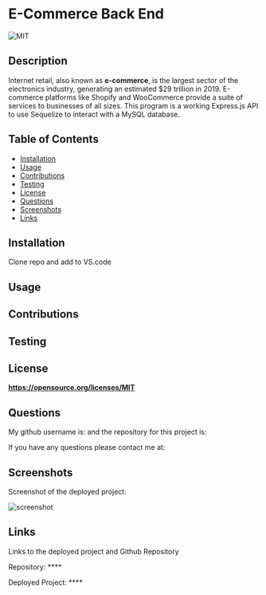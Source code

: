 
# E-Commerce Back End

  ![MIT](https://img.shields.io/badge/License-MIT-yellow.svg)

## Description
Internet retail, also known as **e-commerce**, is the largest sector of the electronics industry, generating an estimated $29 trillion in 2019. E-commerce platforms like Shopify and WooCommerce provide a suite of services to businesses of all sizes. This program is a working Express.js API to use Sequelize to interact with a MySQL database.

## Table of Contents

- [Installation](#installation)
- [Usage](#usage)
- [Contributions](#contributions)
- [Testing](#testing)
- [License](#license)
- [Questions](#questions)
- [Screenshots](#screenshots)
- [Links](#links)

## Installation
Clone repo and add to VS.code

## Usage


## Contributions


## Testing


## License
**https://opensource.org/licenses/MIT**

## Questions
My github username is:  and the repository for this project is: 

If you have any questions please contact me at: 

## Screenshots
Screenshot of the deployed project:

![screenshot]()


## Links 
Links to the deployed project and Github Repository

Repository: ****

Deployed Project: ****
